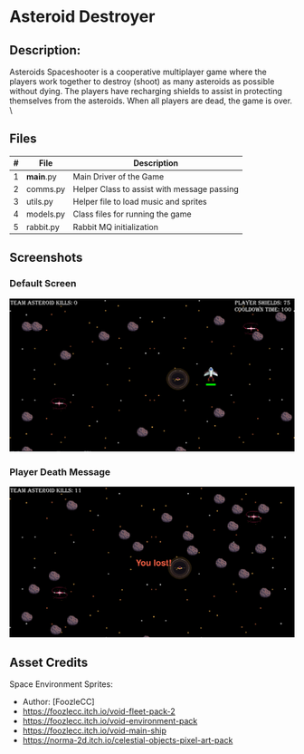 # Asteroid Destroyer

## Description:

Asteroids Spaceshooter is a cooperative multiplayer game where the players work together to destroy (shoot) as many asteroids as possible without dying. The players have recharging shields to assist in protecting themselves from the asteroids. When all players are dead, the game is over.
\

## Files

|   #    | File                    | Description                                          |
| :---:  | ----------------------- | ---------------------------------------------------- |
|   1    | __main__.py             | Main Driver of the Game                              |
|   2    | comms.py                | Helper Class to assist with message passing          |
|   3    | utils.py                | Helper file to load music and sprites                |
|   4    | models.py               | Class files for running the game                     |
|   5    | rabbit.py               | Rabbit MQ initialization                             |

## Screenshots

### Default Screen
![DefaultScreen](https://github.com/Byron-Dowling/Assets/blob/main/Images/asteroids_screenshot.png?raw=true)

### Player Death Message
![PlayerDeath](https://github.com/Byron-Dowling/Assets/blob/main/Images/asteroids_lose_screen.png?raw=true)


## Asset Credits
Space Environment Sprites:
   - Author: [FoozleCC]
   - https://foozlecc.itch.io/void-fleet-pack-2
   - https://foozlecc.itch.io/void-environment-pack
   - https://foozlecc.itch.io/void-main-ship 
   - https://norma-2d.itch.io/celestial-objects-pixel-art-pack
